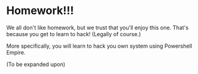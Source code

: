 # Homework!!!

We all don't like homework, but we trust that you'll enjoy this one. That's because you get to learn to hack! (Legally of course.)

More specifically, you will learn to hack you own system using Powershell Empire.

(To be expanded upon)
